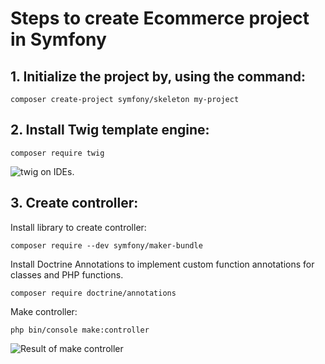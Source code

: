 # Steps to create Ecommerce project in Symfony 
## 1. Initialize the project by, using the command:
```
composer create-project symfony/skeleton my-project
```
## 2. Install Twig template engine:
```
composer require twig
```
![twig on IDEs.](https://notejoy.s3.amazonaws.com/note_images/2216881.1.Image%202022-06-23%20at%2009.03.24%20undefined.png)
## 3. Create controller:
Install library to create controller:
```
composer require --dev symfony/maker-bundle
```
Install Doctrine Annotations to implement custom function annotations for classes and PHP functions.
```
composer require doctrine/annotations
```
Make controller:
```
php bin/console make:controller
```
![Result of make controller](https://notejoy.s3.amazonaws.com/note_images/2216881.1.Image%202022-06-23%20at%2009.10.17%20undefined.png)
